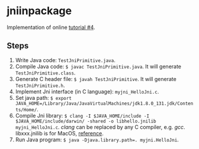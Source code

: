 # jniinpackage
Implementation of online [tutorial #4](https://www3.ntu.edu.sg/home/ehchua/programming/java/JavaNativeInterface.html).

## Steps
1. Write Java code: `TestJniPrimitive.java`.
1. Compile Java code: `$ javac TestJniPrimitive.java`.  It will generate `TestJniPrimitive.class`.
1. Generate C header file: `$ javah TestJniPrimitive`.  It will generate `TestJniPrimitive.h`.
1. Implement Jni interface (in C language): `myjni_HelloJni.c`.
1. Set java path: `$ export JAVA_HOME=/Library/Java/JavaVirtualMachines/jdk1.8.0_131.jdk/Contents/Home/`.
1. Compile Jni library: `$ clang -I $JAVA_HOME/include -I $JAVA_HOME/include/darwin/ -shared -o libhello.jnilib myjni_HelloJni.c`.  _clang_ can be replaced by any C compiler, e.g. _gcc_.  libxxx.jnilib is for MacOS, [reference](https://stackoverflow.com/questions/761639).
1. Run Java program: `$ java -Djava.library.path=. myjni.HelloJni`.
